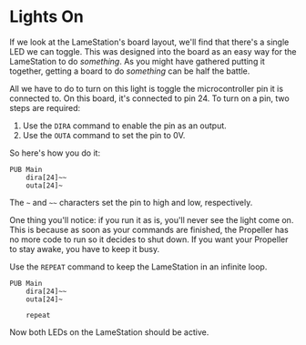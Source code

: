 # Lights On

If we look at the LameStation's board layout, we'll find that there's a single LED we can toggle. This was designed into the board as an easy way for the LameStation to do _something_. As you might have gathered putting it together, getting a board to do _something_ can be half the battle.

All we have to do to turn on this light is toggle the microcontroller pin it is connected to. On this board, it's connected to pin 24. To turn on a pin, two steps are required:

1. Use the `DIRA` command to enable the pin as an output.
2. Use the `OUTA` command to set the pin to 0V.

So here's how you do it:

```spin
PUB Main
    dira[24]~~
    outa[24]~
```

The `~` and `~~` characters set the pin to high and low, respectively.

One thing you'll notice: if you run it as is, you'll never see the light come on. This is because as soon as your commands are finished, the Propeller has no more code to run so it decides to shut down. If you want your Propeller to stay awake, you have to keep it busy.

Use the `REPEAT` command to keep the LameStation in an infinite loop.

```{.spin title="LightsOn.spin"}
PUB Main
    dira[24]~~
    outa[24]~

    repeat
```

Now both LEDs on the LameStation should be active.
